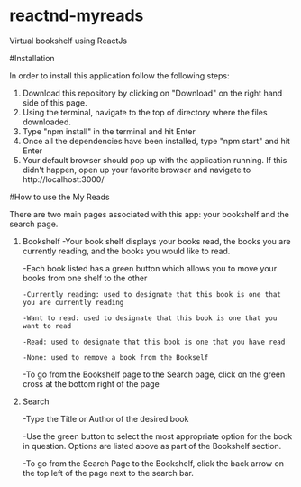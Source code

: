 # reactnd-myreads
Virtual bookshelf using ReactJs

#Installation

In order to install this application follow the following steps:

1. Download this repository by clicking on "Download" on the right hand side of this page.
2. Using the terminal, navigate to the top of directory where the files downloaded.
3. Type "npm install" in the terminal and hit Enter
4. Once all the dependencies have been installed, type "npm start" and hit Enter
5. Your default browser should pop up with the application running. If this didn't happen, open up your favorite browser and navigate to http://localhost:3000/ 


#How to use the My Reads

There are two main pages associated with this app: your bookshelf and the search page.

1. Bookshelf
   -Your book shelf displays your books read, the books you are currently reading, and the books you would like to read.
   
   -Each book listed has a green button which allows you to move your books from one shelf to the other
   
       -Currently reading: used to designate that this book is one that you are currently reading
      
       -Want to read: used to designate that this book is one that you want to read
      
       -Read: used to designate that this book is one that you have read
      
       -None: used to remove a book from the Bookself
      
   -To go from the Bookshelf page to the Search page, click on the green cross at the bottom right of the page
    
   
2. Search

   -Type the Title or Author of the desired book
   
   -Use the green button to select the most appropriate option for the book in question. Options are listed above as part of        the Bookshelf section.
   
   -To go from the Search Page to the Bookshelf, click the back arrow on the top left of the page next to the search bar.   
   
   
